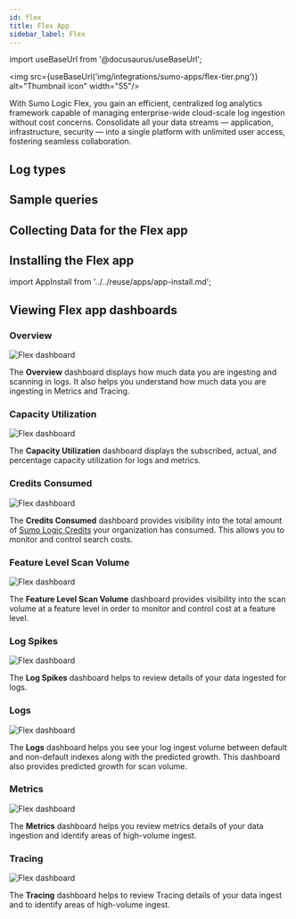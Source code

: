 ```yaml
---
id: flex
title: Flex App
sidebar_label: Flex
---
```


import useBaseUrl from '@docusaurus/useBaseUrl';

<img src={useBaseUrl('img/integrations/sumo-apps/flex-tier.png')} alt="Thumbnail icon" width="55"/>

With Sumo Logic Flex, you gain an efficient, centralized log analytics framework capable of managing enterprise-wide cloud-scale log ingestion without cost concerns. Consolidate all your data streams — application, infrastructure, security — into a single platform with unlimited user access, fostering seamless collaboration.

## Log types


## Sample queries


## Collecting Data for the Flex app


## Installing the Flex app

import AppInstall from '../../reuse/apps/app-install.md';

<AppInstall/>

## Viewing Flex app dashboards

### Overview

<img src="https://sumologic-app-data-v2.s3.amazonaws.com/dashboards/Flex/Flex-Overview.png" alt="Flex dashboard" />

The **Overview** dashboard displays how much data you are ingesting and scanning in logs. It also helps you understand how much data you are ingesting in Metrics and Tracing.

### Capacity Utilization

<img src="https://sumologic-app-data-v2.s3.amazonaws.com/dashboards/Flex/Flex-Capacity-Utilization.png" alt="Flex dashboard" />

The **Capacity Utilization** dashboard displays the subscribed, actual, and percentage capacity utilization for logs and metrics.

### Credits Consumed

<img src="https://sumologic-app-data-v2.s3.amazonaws.com/dashboards/Flex/Flex-Credits-Consumed.png" alt="Flex dashboard" />

The **Credits Consumed** dashboard provides visibility into the total amount of [Sumo Logic Credits](/docs/manage/manage-subscription/sumo-logic-credits-accounts) your organization has consumed. This allows you to monitor and control search costs.

### Feature Level Scan Volume

<img src="https://sumologic-app-data-v2.s3.amazonaws.com/dashboards/Flex/Flex-Feature-Level-Scan-Volume.png" alt="Flex dashboard" />

The **Feature Level Scan Volume** dashboard provides visibility into the scan volume at a feature level in order to monitor and control cost at a feature level.

### Log Spikes

<img src="https://sumologic-app-data-v2.s3.amazonaws.com/dashboards/Flex/Flex-Log-Spikes.png" alt="Flex dashboard" />

The **Log Spikes** dashboard helps to review details of your data ingested for logs.

### Logs

<img src="https://sumologic-app-data-v2.s3.amazonaws.com/dashboards/Flex/Flex-Logs.png" alt="Flex dashboard" />

The **Logs** dashboard helps you see your log ingest volume between default and non-default indexes along with the predicted growth. This dashboard also provides predicted growth for scan volume.

### Metrics

<img src="https://sumologic-app-data-v2.s3.amazonaws.com/dashboards/Flex/Flex-Metrics.png" alt="Flex dashboard" />

The **Metrics** dashboard helps you review metrics details of your data ingestion and identify areas of high-volume ingest.

### Tracing

<img src="https://sumologic-app-data-v2.s3.amazonaws.com/dashboards/Flex/Flex-Tracing.png" alt="Flex dashboard" />

The **Tracing** dashboard helps to review Tracing details of your data ingest and to identify areas of high-volume ingest.
